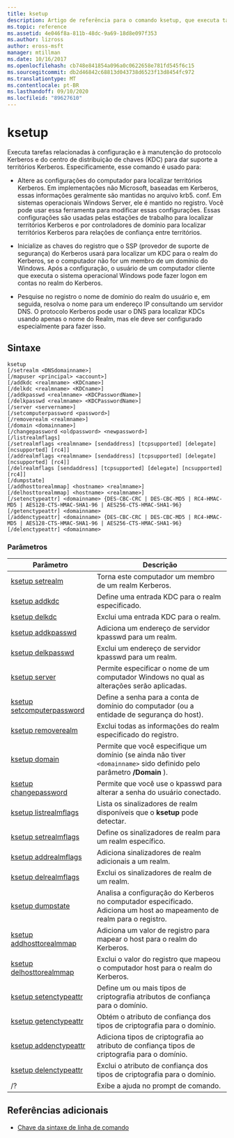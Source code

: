 ```yaml
---
title: ksetup
description: Artigo de referência para o comando ksetup, que executa tarefas relacionadas à configuração e à manutenção do protocolo Kerberos e do centro de distribuição de chaves (KDC) para dar suporte a territórios Kerberos.
ms.topic: reference
ms.assetid: 4e046f8a-811b-48dc-9a69-18d8e097f353
ms.author: lizross
author: eross-msft
manager: mtillman
ms.date: 10/16/2017
ms.openlocfilehash: cb748e841854a096a0c0622658e781fd545f6c15
ms.sourcegitcommit: db2d46842c68813d043738d6523f13d8454fc972
ms.translationtype: MT
ms.contentlocale: pt-BR
ms.lasthandoff: 09/10/2020
ms.locfileid: "89627610"
---
```

# <a name="ksetup"></a>ksetup

Executa tarefas relacionadas à configuração e à manutenção do protocolo Kerberos e do centro de distribuição de chaves (KDC) para dar suporte a territórios Kerberos. Especificamente, esse comando é usado para:

- Altere as configurações do computador para localizar territórios Kerberos. Em implementações não Microsoft, baseadas em Kerberos, essas informações geralmente são mantidas no arquivo krb5. conf. Em sistemas operacionais Windows Server, ele é mantido no registro. Você pode usar essa ferramenta para modificar essas configurações. Essas configurações são usadas pelas estações de trabalho para localizar territórios Kerberos e por controladores de domínio para localizar territórios Kerberos para relações de confiança entre territórios.

- Inicialize as chaves do registro que o SSP (provedor de suporte de segurança) do Kerberos usará para localizar um KDC para o realm do Kerberos, se o computador não for um membro de um domínio do Windows. Após a configuração, o usuário de um computador cliente que executa o sistema operacional Windows pode fazer logon em contas no realm do Kerberos.

- Pesquise no registro o nome de domínio do realm do usuário e, em seguida, resolva o nome para um endereço IP consultando um servidor DNS. O protocolo Kerberos pode usar o DNS para localizar KDCs usando apenas o nome do Realm, mas ele deve ser configurado especialmente para fazer isso.

## <a name="syntax"></a>Sintaxe

```
ksetup
[/setrealm <DNSdomainname>]
[/mapuser <principal> <account>]
[/addkdc <realmname> <KDCname>]
[/delkdc <realmname> <KDCname>]
[/addkpasswd <realmname> <KDCPasswordName>]
[/delkpasswd <realmname> <KDCPasswordName>]
[/server <servername>]
[/setcomputerpassword <password>]
[/removerealm <realmname>]
[/domain <domainname>]
[/changepassword <oldpassword> <newpassword>]
[/listrealmflags]
[/setrealmflags <realmname> [sendaddress] [tcpsupported] [delegate] [ncsupported] [rc4]]
[/addrealmflags <realmname> [sendaddress] [tcpsupported] [delegate] [ncsupported] [rc4]]
[/delrealmflags [sendaddress] [tcpsupported] [delegate] [ncsupported] [rc4]]
[/dumpstate]
[/addhosttorealmmap] <hostname> <realmname>]
[/delhosttorealmmap] <hostname> <realmname>]
[/setenctypeattr] <domainname> {DES-CBC-CRC | DES-CBC-MD5 | RC4-HMAC-MD5 | AES128-CTS-HMAC-SHA1-96 | AES256-CTS-HMAC-SHA1-96}
[/getenctypeattr] <domainname>
[/addenctypeattr] <domainname> {DES-CBC-CRC | DES-CBC-MD5 | RC4-HMAC-MD5 | AES128-CTS-HMAC-SHA1-96 | AES256-CTS-HMAC-SHA1-96}
[/delenctypeattr] <domainname>
```

### <a name="parameters"></a>Parâmetros

| Parâmetro | Descrição |
| --------- | ----------- |
| [ksetup setrealm](ksetup-setrealm.md) | Torna este computador um membro de um realm Kerberos. |
| [ksetup addkdc](ksetup-addkdc.md) | Define uma entrada KDC para o realm especificado. |
| [ksetup delkdc](ksetup-delkdc.md) | Exclui uma entrada KDC para o realm. |
| [ksetup addkpasswd](ksetup-addkpasswd.md) | Adiciona um endereço de servidor kpasswd para um realm. |
| [ksetup delkpasswd](ksetup-delkpasswd.md) | Exclui um endereço de servidor kpasswd para um realm. |
| [ksetup server](ksetup-server.md) | Permite especificar o nome de um computador Windows no qual as alterações serão aplicadas. |
| [ksetup setcomputerpassword](ksetup-setcomputerpassword.md) | Define a senha para a conta de domínio do computador (ou a entidade de segurança do host). |
| [ksetup removerealm](ksetup-removerealm.md) | Exclui todas as informações do realm especificado do registro. |
| [ksetup domain](ksetup-domain.md) | Permite que você especifique um domínio (se ainda não tiver `<domainname>` sido definido pelo parâmetro **/Domain** ). |
| [ksetup changepassword](ksetup-changepassword.md) | Permite que você use o kpasswd para alterar a senha do usuário conectado. |
| [ksetup listrealmflags](ksetup-listrealmflags.md) | Lista os sinalizadores de realm disponíveis que o **ksetup** pode detectar. |
| [ksetup setrealmflags](ksetup-setrealmflags.md) | Define os sinalizadores de realm para um realm específico. |
| [ksetup addrealmflags](ksetup-addrealmflags.md) | Adiciona sinalizadores de realm adicionais a um realm. |
| [ksetup delrealmflags](ksetup-delrealmflags.md) | Exclui os sinalizadores de realm de um realm. |
| [ksetup dumpstate](ksetup-dumpstate.md) | Analisa a configuração do Kerberos no computador especificado. Adiciona um host ao mapeamento de realm para o registro. |
| [ksetup addhosttorealmmap](ksetup-addhosttorealmmap.md) | Adiciona um valor de registro para mapear o host para o realm do Kerberos. |
| [ksetup delhosttorealmmap](ksetup-delhosttorealmmap.md) | Exclui o valor do registro que mapeou o computador host para o realm do Kerberos. |
| [ksetup setenctypeattr](ksetup-setenctypeattr.md) | Define um ou mais tipos de criptografia atributos de confiança para o domínio. |
| [ksetup getenctypeattr](ksetup-getenctypeattr.md) | Obtém o atributo de confiança dos tipos de criptografia para o domínio. |
| [ksetup addenctypeattr](ksetup-addenctypeattr.md) | Adiciona tipos de criptografia ao atributo de confiança tipos de criptografia para o domínio. |
| [ksetup delenctypeattr](ksetup-delenctypeattr.md) | Exclui o atributo de confiança dos tipos de criptografia para o domínio. |
| /? | Exibe a ajuda no prompt de comando. |

## <a name="additional-references"></a>Referências adicionais

- [Chave da sintaxe de linha de comando](command-line-syntax-key.md)